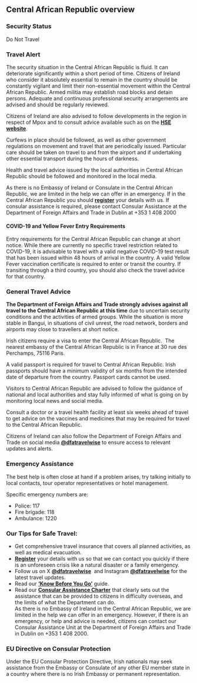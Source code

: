 ## Central African Republic overview

### **Security Status**

Do Not Travel

### **Travel Alert**

The security situation in the Central African Republic is fluid. It can deteriorate significantly within a short period of time. Citizens of Ireland who consider it absolutely essential to remain in the country should be constantly vigilant and limit their non-essential movement within the Central African Republic. Armed militia may establish road blocks and detain persons. Adequate and continuous professional security arrangements are advised and should be regularly reviewed.

Citizens of Ireland are also advised to follow developments in the region in respect of Mpox and to consult advice available such as on the [**HSE website**](https://www2.hse.ie/conditions/mpox/).

Curfews in place should be followed, as well as other government regulations on movement and travel that are periodically issued. Particular care should be taken on travel to and from the airport and if undertaking other essential transport during the hours of darkness.

Health and travel advice issued by the local authorities in Central African Republic should be followed and monitored in the local media.

As there is no Embassy of Ireland or Consulate in the Central African Republic, we are limited in the help we can offer in an emergency. If in the Central African Republic you should [**register**](/en/dfa/overseas-travel/citizens-registration/) your details with us. If consular assistance is required, please contact Consular Assistance at the Department of Foreign Affairs and Trade in Dublin at +353 1 408 2000

#### **COVID-19 and Yellow Fever Entry Requirements**

Entry requirements for the Central African Republic can change at short notice. While there are currently no specific travel restriction related to COVID-19, it is advisable to travel with a valid negative COVID-19 test result that has been issued within 48 hours of arrival in the country. A valid Yellow Fever vaccination certificate is required to enter or transit the country. If transiting through a third country, you should also check the travel advice for that country.

### **General Travel Advice**

**The Department of Foreign Affairs and Trade strongly advises against all travel to the Central African Republic at this time** due to uncertain security conditions and the activities of armed groups. While the situation is more stable in Bangui, in situations of civil unrest, the road network, borders and airports may close to travellers at short notice.

Irish citizens require a visa to enter the Central African Republic.  The nearest embassy of the Central African Republic is in France at 30 rue des Perchamps, 75116 Paris.

A valid passport is required for travel to Central African Republic. Irish passports should have a minimum validity of six months from the intended date of departure from the country. Passport cards cannot be used.

Visitors to Central African Republic are advised to follow the guidance of national and local authorities and stay fully informed of what is going on by monitoring local news and social media.

Consult a doctor or a travel health facility at least six weeks ahead of travel to get advice on the vaccines and medicines that may be required for travel to the Central African Republic.

Citizens of Ireland can also follow the Department of Foreign Affairs and Trade on social media [**@dfatravelwise**](https://twitter.com/DFATravelWise) to ensure access to relevant updates and alerts.

### **Emergency Assistance**

The best help is often close at hand if a problem arises, try talking initially to local contacts, tour operator representatives or hotel management.

Specific emergency numbers are:

* Police: 117
* Fire brigade: 118
* Ambulance: 1220

### **Our Tips for Safe Travel:**

* Get comprehensive travel insurance that covers all planned activities, as well as medical evacuation.
* [**Register**](/en/dfa/overseas-travel/citizens-registration/) your details with us so that we can contact you quickly if there is an unforeseen crisis like a natural disaster or a family emergency.
* Follow us on X [**@dfatravelwise**](https://www.twitter.com/DFATravelWise)  and Instagram [**@dfatravelwise**](https://www.instagram.com/dfatravelwise/) for the latest travel updates.
* Read our [**‘Know Before You Go’**](/en/dfa/overseas-travel/know-before-you-go-/) guide.
* Read our [**Consular Assistance Charter**](https://www.ireland.ie/en/dfa/overseas-travel/assistance-abroad/consular-assistance-charter/) that clearly sets out the assistance that can be provided to citizens in difficulty overseas, and the limits of what the Department can do.  
   As there is no Embassy of Ireland in the Central African Republic, we are limited in the help we can offer in an emergency. However, if there is an emergency, or help and advice is needed, citizens can contact our Consular Assistance Unit at the Department of Foreign Affairs and Trade in Dublin on +353 1 408 2000.

### **EU Directive on Consular Protection**

Under the EU Consular Protection Directive, Irish nationals may seek assistance from the Embassy or Consulate of any other EU member state in a country where there is no Irish Embassy or permanent representation.